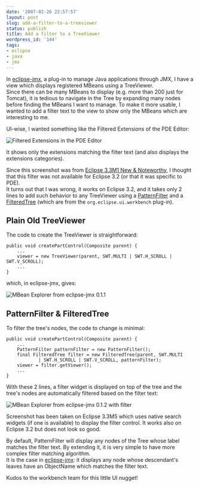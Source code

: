 ```yaml
---
date: '2007-02-26 22:57:57'
layout: post
slug: add-a-filter-to-a-treeviewer
status: publish
title: Add a filter to a TreeViewer
wordpress_id: '144'
tags:
- eclipse
- java
- jmx
---
```


In [eclipse-jmx](http://code.google.com/p/eclipse-jmx/), a plug-in to manage Java applications through JMX, I have a view which displays registered MBeans using a TreeViewer.  
Since there can be many MBeans to display (e.g. more than 200 just for Tomcat), it is tedious to navigate in the Tree by expanding many nodes before finding the MBeans I want to manage.
To make it more usable, I wanted to add a filter text to the view to show only the MBeans which are interesting to me.

UI-wise, I wanted something like the Filtered Extensions of the PDE Editor:

![Filtered Extensions in the PDE Editor](http://download.eclipse.org/eclipse/downloads/drops/S-3.3M1-200608101230/images/filtered_extensions.png)

It shows only the extensions matching the filter text (and also displays the extensions categories).  


Since this screenshot was from [Eclipse 3.3M1 New & Noteworthy](http://download.eclipse.org/eclipse/downloads/drops/S-3.3M1-200608101230/eclipse-news-M1.html), I thought that this filter was not available for Eclipse 3.2 (or that it was specific to PDE).  
It turns out that I was wrong, it works on Eclipse 3.2, and it takes only 2 lines to add such behavior to any TreeViewer  using a [PatternFilter](http://help.eclipse.org/help32/topic/org.eclipse.platform.doc.isv/reference/api/org/eclipse/ui/dialogs/PatternFilter.html) and a [FilteredTree](http://help.eclipse.org/help32/topic/org.eclipse.platform.doc.isv/reference/api/org/eclipse/ui/dialogs/FilteredTree.html) (which are from the `org.eclipse.ui.workbench` plug-in).

Plain Old TreeViewer
-------------------------

The code to create the TreeViewer is straightforward:

    public void createPartControl(Composite parent) {
        ...
        viewer = new TreeViewer(parent, SWT.MULTI | SWT.H_SCROLL | SWT.V_SCROLL);
        ...
    }

which, in eclipse-jmx, gives:

![MBean Explorer from eclipse-jmx 0.1.1](http://jmesnil.net/img/e-jmx/mbean-explorer-hierarchical_0.1.0.png)

PatternFilter & FilteredTree
-----------------------------------


To filter the tree's nodes, the code to change is minimal:

    public void createPartControl(Composite parent) {
        ...
        PatternFilter patternFilter = new PatternFilter();
        final FilteredTree filter = new FilteredTree(parent, SWT.MULTI
                | SWT.H_SCROLL | SWT.V_SCROLL, patternFilter);
        viewer = filter.getViewer();
        ...
    }

With these 2 lines, a filter widget is displayed on top of the tree and the tree's nodes are automatically filtered based on the filter text:

![MBean Explorer from eclipse-jmx 0.1.2 with filter](http://jmesnil.net/img/e-jmx/mbean-explorer-filter_0.1.2.png)

Screenshot has been taken on Eclipse 3.3M5 which uses native search widgets (if one is available) to display the filter control.
It works also on Eclipse 3.2 but does not look so good.

By default, PatternFilter will display any nodes of the Tree whose label matches the filter text. By extending it, it is very simple to have more complex filter matching algorithm.   
It is the case in [eclipse-jmx](http://code.google.com/p/eclipse-jmx/): it displays any node whose descendant's leaves have an ObjectName which matches the filter text.

Kudos to the workbench team for this little UI nugget!
